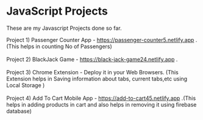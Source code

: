 # JavaScript Projects

These are my Javascript Projects done so far.

Project 1) Passenger Counter App - https://passenger-counter5.netlify.app . (This helps in counting No of Passengers)<br><br>
Project 2) BlackJack Game - https://black-jack-game24.netlify.app .<br><br>
Project 3) Chrome Extension - Deploy it in your Web Browsers. (This Extension helps in Saving information about tabs, current tabs,etc using Local Storage ) <br><br>
Project 4) Add To Cart Mobile App - https://add-to-cart45.netlify.app .(This helps in adding products in cart and also helps in removing it using firebase database)<br><br>
 
